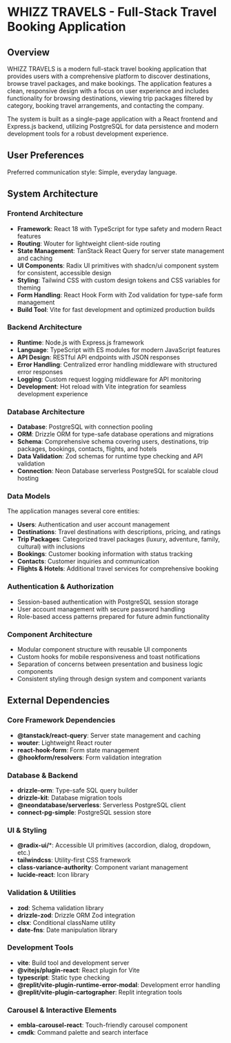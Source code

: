 # WHIZZ TRAVELS - Full-Stack Travel Booking Application

## Overview

WHIZZ TRAVELS is a modern full-stack travel booking application that provides users with a comprehensive platform to discover destinations, browse travel packages, and make bookings. The application features a clean, responsive design with a focus on user experience and includes functionality for browsing destinations, viewing trip packages filtered by category, booking travel arrangements, and contacting the company.

The system is built as a single-page application with a React frontend and Express.js backend, utilizing PostgreSQL for data persistence and modern development tools for a robust development experience.

## User Preferences

Preferred communication style: Simple, everyday language.

## System Architecture

### Frontend Architecture
- **Framework**: React 18 with TypeScript for type safety and modern React features
- **Routing**: Wouter for lightweight client-side routing
- **State Management**: TanStack React Query for server state management and caching
- **UI Components**: Radix UI primitives with shadcn/ui component system for consistent, accessible design
- **Styling**: Tailwind CSS with custom design tokens and CSS variables for theming
- **Form Handling**: React Hook Form with Zod validation for type-safe form management
- **Build Tool**: Vite for fast development and optimized production builds

### Backend Architecture
- **Runtime**: Node.js with Express.js framework
- **Language**: TypeScript with ES modules for modern JavaScript features
- **API Design**: RESTful API endpoints with JSON responses
- **Error Handling**: Centralized error handling middleware with structured error responses
- **Logging**: Custom request logging middleware for API monitoring
- **Development**: Hot reload with Vite integration for seamless development experience

### Database Architecture
- **Database**: PostgreSQL with connection pooling
- **ORM**: Drizzle ORM for type-safe database operations and migrations
- **Schema**: Comprehensive schema covering users, destinations, trip packages, bookings, contacts, flights, and hotels
- **Data Validation**: Zod schemas for runtime type checking and API validation
- **Connection**: Neon Database serverless PostgreSQL for scalable cloud hosting

### Data Models
The application manages several core entities:
- **Users**: Authentication and user account management
- **Destinations**: Travel destinations with descriptions, pricing, and ratings
- **Trip Packages**: Categorized travel packages (luxury, adventure, family, cultural) with inclusions
- **Bookings**: Customer booking information with status tracking
- **Contacts**: Customer inquiries and communication
- **Flights & Hotels**: Additional travel services for comprehensive booking

### Authentication & Authorization
- Session-based authentication with PostgreSQL session storage
- User account management with secure password handling
- Role-based access patterns prepared for future admin functionality

### Component Architecture
- Modular component structure with reusable UI components
- Custom hooks for mobile responsiveness and toast notifications
- Separation of concerns between presentation and business logic components
- Consistent styling through design system and component variants

## External Dependencies

### Core Framework Dependencies
- **@tanstack/react-query**: Server state management and caching
- **wouter**: Lightweight React router
- **react-hook-form**: Form state management
- **@hookform/resolvers**: Form validation integration

### Database & Backend
- **drizzle-orm**: Type-safe SQL query builder
- **drizzle-kit**: Database migration tools
- **@neondatabase/serverless**: Serverless PostgreSQL client
- **connect-pg-simple**: PostgreSQL session store

### UI & Styling
- **@radix-ui/***: Accessible UI primitives (accordion, dialog, dropdown, etc.)
- **tailwindcss**: Utility-first CSS framework
- **class-variance-authority**: Component variant management
- **lucide-react**: Icon library

### Validation & Utilities
- **zod**: Schema validation library
- **drizzle-zod**: Drizzle ORM Zod integration
- **clsx**: Conditional className utility
- **date-fns**: Date manipulation library

### Development Tools
- **vite**: Build tool and development server
- **@vitejs/plugin-react**: React plugin for Vite
- **typescript**: Static type checking
- **@replit/vite-plugin-runtime-error-modal**: Development error handling
- **@replit/vite-plugin-cartographer**: Replit integration tools

### Carousel & Interactive Elements
- **embla-carousel-react**: Touch-friendly carousel component
- **cmdk**: Command palette and search interface